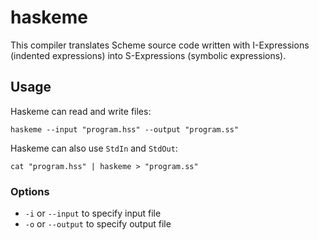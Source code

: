 # haskeme

This compiler translates Scheme source code written with I-Expressions (indented expressions) into S-Expressions (symbolic expressions).

## Usage
Haskeme can read and write files:

    haskeme --input "program.hss" --output "program.ss"

Haskeme can also use `StdIn` and `StdOut`:

    cat "program.hss" | haskeme > "program.ss"

### Options
- `-i` or `--input` to specify input file
- `-o` or `--output` to specify output file
